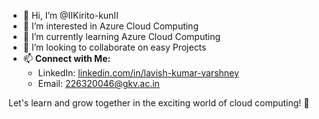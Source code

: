 - 👋 Hi, I’m @IIKirito-kunII
- 👀 I’m interested in Azure Cloud Computing
- 🌱 I’m currently learning Azure Cloud Computing
- 💞️ I’m looking to collaborate on easy Projects
- 📫 **Connect with Me:**
  - LinkedIn: [linkedin.com/in/lavish-kumar-varshney](https://www.linkedin.com/in/lavish-kumar-varshney)
  - Email: 226320046@gkv.ac.in

Let's learn and grow together in the exciting world of cloud computing! 🚀

<!---
IIKirito-kunII/IIKirito-kunII is a ✨ special ✨ repository because its `README.md` (this file) appears on your GitHub profile.
You can click the Preview link to take a look at your changes.
--->
